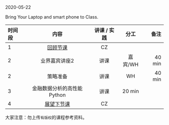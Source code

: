 

2020-05-22

Bring Your Laptop and smart phone to Class. 


|  时间段  |  内容    | 讲课 / 实践     |  分工  |备注       |
| :---    |   :----:    |   :----:    |    :----:    |       ---: |
|    1    | [回顾节课](../WW13/WW13-Plan.md)    |  CZ   |        |        |
|    2    |  业界嘉宾讲座2     |  讲课 |      嘉宾/WH      |   40 min    |
|    2    |  策略准备    |  讲课 |      WH      |   40 min    |
|    3    |   金融数据分析的高性能Python    |    讲课     |   20 min     |     |
|    4    | [展望下节课](WW15/WW15-Plan.md)     |  CZ   |      |        |



大家注意：勿上传``有版权``的课程参考资料。

